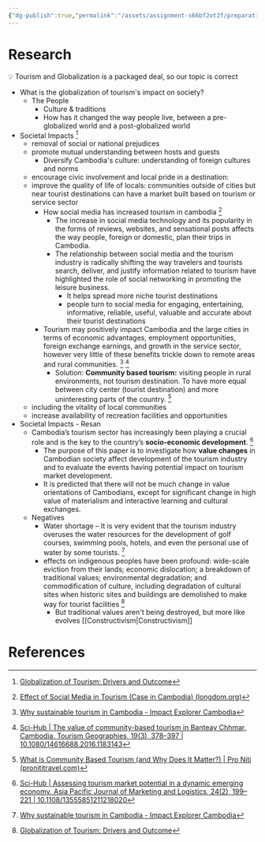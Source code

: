 ```yaml
---
{"dg-publish":true,"permalink":"/assets/assignment-s66bf2ot2f/preparatio/globalization-s-impact-on-tourism-in-cambodia/"}
---
```


# Research

<aside>
💡 Tourism and Globalization is a packaged deal, so our topic is correct

</aside>

- What is the globalization of tourism's impact on society?
    - The People
        - Culture & traditions
        - How has it changed the way people live, between a pre-globalized world and a post-globalized world
- Societal Impacts [^6]
    - removal of social or national prejudices
    - promote mutual understanding between hosts and guests
        - Diversify Cambodia's culture: understanding of foreign cultures and norms
    - encourage civic involvement and local pride in a destination:
    - improve the quality of life of locals: communities outside of cities but near tourist destinations can have a market built based on tourism or service sector
        - How social media has increased tourism in cambodia [^1]
            - The increase in social media technology and its popularity in the forms of reviews, websites, and sensational posts affects the way people, foreign or domestic, plan their trips in Cambodia.
            - The relationship between social media and the tourism industry is radically shifting the way travelers and tourists search, deliver, and justify information related to tourism have highlighted the role of social networking in promoting the leisure business.
                - It helps spread more niche tourist destinations
                - people turn to social media for engaging, entertaining, informative, reliable, useful, valuable and accurate about their tourist destinations
        - Tourism may positively impact Cambodia and the large cities in terms of economic advantages, employment opportunities, foreign exchange earnings, and growth in the service sector, however very little of these benefits trickle down to remote areas and rural communities. [^2] [^5]
            - Solution: **Community based tourism:** visiting people in rural environments, not tourism destination. To have more equal between city center (tourist destination) and more uninteresting parts of the country. [^4]
    - including the vitality of local communities
    - increase availability of recreation facilities and opportunities
- Societal Impacts - Resan
    - Cambodia’s tourism sector has increasingly been playing a crucial role and is the key to
    the country’s **socio-economic development**. [^3]
        - The purpose of this paper is to investigate how **value changes** in Cambodian society affect development of the tourism industry and to evaluate the events having potential impact on tourism market development.
        - It is predicted that there will not be much change in value orientations of Cambodians, except for significant change in high value of materialism and interactive learning and cultural exchanges.
    - Negatives
        - Water shortage – It is very evident that the tourism industry overuses the water resources for the development of golf courses, swimming pools, hotels, and even the personal use of water by some tourists. [^2]
        - effects on indigenous peoples have been profound: wide-scale eviction from their lands; economic dislocation; a breakdown of traditional values; environmental degradation; and commodification of culture, including degradation of cultural sites when historic sites and buildings are demolished to make way for tourist facilities [^6]
            - But traditional values aren't being destroyed, but more like evolves [[Constructivism\|Constructivism]]

# References

[^1]: [Effect of Social Media in Tourism (Case in Cambodia) (longdom.org)](https://www.longdom.org/open-access/effect-of-social-media-in-tourism-case-in-cambodia.pdf)

[^2]: [Why sustainable tourism in Cambodia - Impact Explorer Cambodia](https://impactexplorer.asia/why-sustainable-tourism-in-cambodia/)

[^3]: [Sci-Hub | Assessing tourism market potential in a dynamic emerging economy. Asia Pacific Journal of Marketing and Logistics, 24(2), 199–221 | 10.1108/13555851211218020](https://sci-hub.se/https://doi.org/10.1108/13555851211218020)

[^4]: [What is Community Based Tourism (and Why Does It Matter?) | Pro Niti (pronititravel.com)](https://www.pronititravel.com/what-is-community-based-tourism-and-why-does-it-matter/)

[^5]: [Sci-Hub | The value of community-based tourism in Banteay Chhmar, Cambodia. Tourism Geographies, 19(3), 378–397 | 10.1080/14616688.2016.1183143](https://sci-hub.se/https://doi.org/10.1080/14616688.2016.1183143)

[^6]: [Globalization of Tourism: Drivers and Outcome](https://sci-hub.hkvisa.net/10.1080/02508281.2015.1075723)